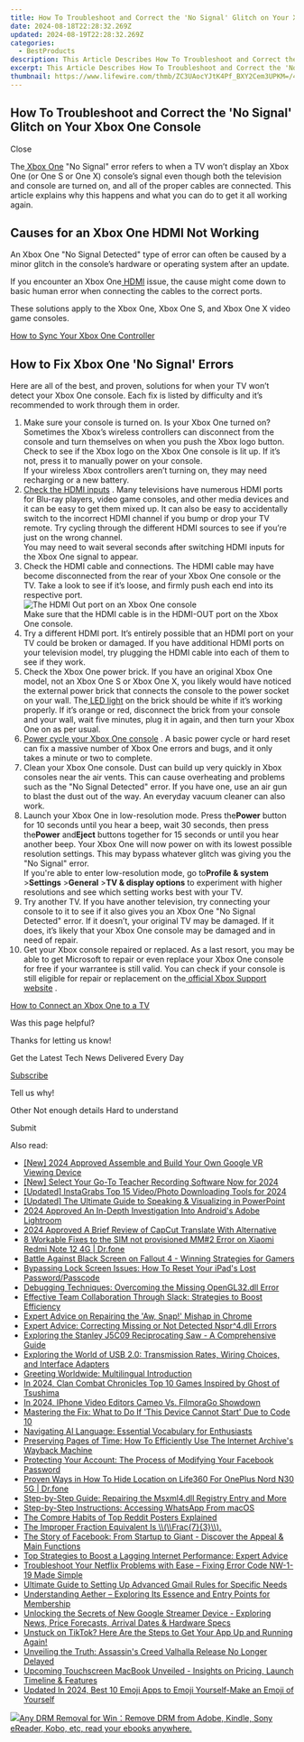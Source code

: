 ```yaml
---
title: How To Troubleshoot and Correct the 'No Signal' Glitch on Your Xbox One Console
date: 2024-08-18T22:28:32.269Z
updated: 2024-08-19T22:28:32.269Z
categories:
  - BestProducts
description: This Article Describes How To Troubleshoot and Correct the 'No Signal' Glitch on Your Xbox One Console
excerpt: This Article Describes How To Troubleshoot and Correct the 'No Signal' Glitch on Your Xbox One Console
thumbnail: https://www.lifewire.com/thmb/ZC3UAocYJtK4Pf_BXY2Cem3UPKM=/400x300/filters:no_upscale():max_bytes(150000):strip_icc():format(webp)/how-to-fix-xbox-one-no-signal-error-89a5475c8b864f52911e39bbd593dbba.jpg
---
```


## How To Troubleshoot and Correct the 'No Signal' Glitch on Your Xbox One Console

Close 

 The[ Xbox One](https://www.lifewire.com/xbox-one-buyers-guide-3562291) "No Signal" error refers to when a TV won’t display an Xbox One (or One S or One X) console’s signal even though both the television and console are turned on, and all of the proper cables are connected. This article explains why this happens and what you can do to get it all working again.

##  Causes for an Xbox One HDMI Not Working 

 An Xbox One "No Signal Detected" type of error can often be caused by a minor glitch in the console’s hardware or operating system after an update.

 If you encounter an Xbox One[ HDMI](https://www.lifewire.com/hdmi-facts-high-definition-multimedia-interface-1847337) issue, the cause might come down to basic human error when connecting the cables to the correct ports.

 These solutions apply to the Xbox One, Xbox One S, and Xbox One X video game consoles.

[ How to Sync Your Xbox One Controller ](https://www.lifewire.com/sync-xbox-controller-to-xbox-one-series-and-windows-pc-4156572) 

##  How to Fix Xbox One 'No Signal' Errors 

 Here are all of the best, and proven, solutions for when your TV won’t detect your Xbox One console. Each fix is listed by difficulty and it’s recommended to work through them in order.

1. Make sure your console is turned on. Is your Xbox One turned on? Sometimes the Xbox’s wireless controllers can disconnect from the console and turn themselves on when you push the Xbox logo button. Check to see if the Xbox logo on the Xbox One console is lit up. If it’s not, press it to manually power on your console.  
 If your wireless Xbox controllers aren’t turning on, they may need recharging or a new battery.
2. [ Check the HDMI inputs](https://www.lifewire.com/fix-hdmi-connection-problems-1846811) . Many televisions have numerous HDMI ports for Blu-ray players, video game consoles, and other media devices and it can be easy to get them mixed up. It can also be easy to accidentally switch to the incorrect HDMI channel if you bump or drop your TV remote. Try cycling through the different HDMI sources to see if you’re just on the wrong channel.  
 You may need to wait several seconds after switching HDMI inputs for the Xbox One signal to appear.
3. Check the HDMI cable and connections. The HDMI cable may have become disconnected from the rear of your Xbox One console or the TV. Take a look to see if it’s loose, and firmly push each end into its respective port.  
![The HDMI Out port on an Xbox One console](https://www.lifewire.com/thmb/Ng5bgdWWco9j1DslAbNyfZjgWas=/1500x0/filters:no_upscale():max_bytes(150000):strip_icc():format(webp)/Xbox-One-Back-cdc760b509c54de5ad333a93ba34d742.jpg)  
 Make sure that the HDMI cable is in the HDMI-OUT port on the Xbox One console.
4. Try a different HDMI port. It’s entirely possible that an HDMI port on your TV could be broken or damaged. If you have additional HDMI ports on your television model, try plugging the HDMI cable into each of them to see if they work.
5. Check the Xbox One power brick. If you have an original Xbox One model, not an Xbox One S or Xbox One X, you likely would have noticed the external power brick that connects the console to the power socket on your wall. The[ LED light](https://www.lifewire.com/what-does-led-stand-for-4153820) on the brick should be white if it’s working properly. If it’s orange or red, disconnect the brick from your console and your wall, wait five minutes, plug it in again, and then turn your Xbox One on as per usual.
6. [ Power cycle your Xbox One console](https://www.lifewire.com/how-to-reset-your-xbox-series-x-or-s-5085288) . A basic power cycle or hard reset can fix a massive number of Xbox One errors and bugs, and it only takes a minute or two to complete.
7. Clean your Xbox One console. Dust can build up very quickly in Xbox consoles near the air vents. This can cause overheating and problems such as the "No Signal Detected" error. If you have one, use an air gun to blast the dust out of the way. An everyday vacuum cleaner can also work.
8. Launch your Xbox One in low-resolution mode. Press the**Power** button for 10 seconds until you hear a beep, wait 30 seconds, then press the**Power** and**Eject** buttons together for 15 seconds or until you hear another beep. Your Xbox One will now power on with its lowest possible resolution settings. This may bypass whatever glitch was giving you the "No Signal" error.  
 If you're able to enter low-resolution mode, go to**Profile & system** \>**Settings** \>**General** \>**TV & display options** to experiment with higher resolutions and see which setting works best with your TV.
9. Try another TV. If you have another television, try connecting your console to it to see if it also gives you an Xbox One "No Signal Detected" error. If it doesn’t, your original TV may be damaged. If it does, it’s likely that your Xbox One console may be damaged and in need of repair.
10. Get your Xbox console repaired or replaced. As a last resort, you may be able to get Microsoft to repair or even replace your Xbox One console for free if your warrantee is still valid. You can check if your console is still eligible for repair or replacement on the[ official Xbox Support website](https://beta.support.xbox.com/help/hardware-network/warranty-service/getting-your-product-serviced) .

[ How to Connect an Xbox One to a TV ](https://www.lifewire.com/connect-xbox-one-to-tv-6744690) 

Was this page helpful?

Thanks for letting us know!

 Get the Latest Tech News Delivered Every Day

[ Subscribe ](https://www.lifewire.com/#) 

Tell us why!

 Other  Not enough details  Hard to understand 

 Submit 

<ins class="adsbygoogle"
     style="display:block"
     data-ad-format="autorelaxed"
     data-ad-client="ca-pub-7571918770474297"
     data-ad-slot="1223367746"></ins>



<ins class="adsbygoogle"
     style="display:block"
     data-ad-client="ca-pub-7571918770474297"
     data-ad-slot="8358498916"
     data-ad-format="auto"
     data-full-width-responsive="true"></ins>

<span class="atpl-alsoreadstyle">Also read:</span>
<div><ul>
<li><a href="https://fox-hovers.techidaily.com/new-2024-approved-assemble-and-build-your-own-google-vr-viewing-device/"><u>[New] 2024 Approved  Assemble and Build Your Own Google VR Viewing Device</u></a></li>
<li><a href="https://screen-activity-recording.techidaily.com/new-select-your-go-to-teacher-recording-software-now-for-2024/"><u>[New] Select Your Go-To Teacher Recording Software Now for 2024</u></a></li>
<li><a href="https://instagram-videos.techidaily.com/updated-instagrabs-top-15-videophoto-downloading-tools-for-2024/"><u>[Updated] InstaGrabs  Top 15 Video/Photo Downloading Tools for 2024</u></a></li>
<li><a href="https://screen-capture.techidaily.com/updated-the-ultimate-guide-to-speaking-and-visualizing-in-powerpoint/"><u>[Updated] The Ultimate Guide to Speaking & Visualizing in PowerPoint</u></a></li>
<li><a href="https://fox-links.techidaily.com/2024-approved-an-in-depth-investigation-into-androids-adobe-lightroom/"><u>2024 Approved  An In-Depth Investigation Into Android's Adobe Lightroom</u></a></li>
<li><a href="https://ai-video.techidaily.com/2024-approved-a-brief-review-of-capcut-translate-with-alternative/"><u>2024 Approved A Brief Review of CapCut Translate With Alternative</u></a></li>
<li><a href="https://howto.techidaily.com/8-workable-fixes-to-the-sim-not-provisioned-mm2-error-on-xiaomi-redmi-note-12-4g-drfone-by-drfone-fix-android-problems-fix-android-problems/"><u>8 Workable Fixes to the SIM not provisioned MM#2 Error on Xiaomi Redmi Note 12 4G | Dr.fone</u></a></li>
<li><a href="https://win-answers.techidaily.com/battle-against-black-screen-on-fallout-4-winning-strategies-for-gamers/"><u>Battle Against Black Screen on Fallout 4 - Winning Strategies for Gamers</u></a></li>
<li><a href="https://techtrends.techidaily.com/bypassing-lock-screen-issues-how-to-reset-your-ipads-lost-passwordpasscode/"><u>Bypassing Lock Screen Issues: How To Reset Your iPad's Lost Password/Passcode</u></a></li>
<li><a href="https://techtrends.techidaily.com/debugging-techniques-overcoming-the-missing-opengl32dll-error/"><u>Debugging Techniques: Overcoming the Missing OpenGL32.dll Error</u></a></li>
<li><a href="https://techtrends.techidaily.com/effective-team-collaboration-through-slack-strategies-to-boost-efficiency/"><u>Effective Team Collaboration Through Slack: Strategies to Boost Efficiency</u></a></li>
<li><a href="https://common-error.techidaily.com/expert-advice-on-repairing-the-aw-snap-mishap-in-chrome/"><u>Expert Advice on Repairing the 'Aw, Snap!' Mishap in Chrome</u></a></li>
<li><a href="https://techtrends.techidaily.com/expert-advice-correcting-missing-or-not-detected-nspr4dll-errors/"><u>Expert Advice: Correcting Missing or Not Detected Nspr^4.dll Errors</u></a></li>
<li><a href="https://buynow-tips.techidaily.com/exploring-the-stanley-j5c09-reciprocating-saw-a-comprehensive-guide/"><u>Exploring the Stanley J5C09 Reciprocating Saw - A Comprehensive Guide</u></a></li>
<li><a href="https://techtrends.techidaily.com/exploring-the-world-of-usb-20-transmission-rates-wiring-choices-and-interface-adapters/"><u>Exploring the World of USB 2.0: Transmission Rates, Wiring Choices, and Interface Adapters</u></a></li>
<li><a href="https://mondly-stories.techidaily.com/greeting-worldwide-multilingual-introduction/"><u>Greeting Worldwide: Multilingual Introduction</u></a></li>
<li><a href="https://desktop-recording.techidaily.com/in-2024-clan-combat-chronicles-top-10-games-inspired-by-ghost-of-tsushima/"><u>In 2024, Clan Combat Chronicles  Top 10 Games Inspired by Ghost of Tsushima</u></a></li>
<li><a href="https://vimeo-videos.techidaily.com/in-2024-iphone-video-editors-cameo-vs-filmorago-showdown/"><u>In 2024, IPhone Video Editors  Cameo Vs. FilmoraGo Showdown</u></a></li>
<li><a href="https://techtrends.techidaily.com/mastering-the-fix-what-to-do-if-this-device-cannot-start-due-to-code-10/"><u>Mastering the Fix: What to Do If 'This Device Cannot Start' Due to Code 10</u></a></li>
<li><a href="https://tech-hub.techidaily.com/navigating-ai-language-essential-vocabulary-for-enthusiasts/"><u>Navigating AI Language: Essential Vocabulary for Enthusiasts</u></a></li>
<li><a href="https://techtrends.techidaily.com/preserving-pages-of-time-how-to-efficiently-use-the-internet-archives-wayback-machine/"><u>Preserving Pages of Time: How To Efficiently Use The Internet Archive's Wayback Machine</u></a></li>
<li><a href="https://techtrends.techidaily.com/protecting-your-account-the-process-of-modifying-your-facebook-password/"><u>Protecting Your Account: The Process of Modifying Your Facebook Password</u></a></li>
<li><a href="https://location-social.techidaily.com/proven-ways-in-how-to-hide-location-on-life360-for-oneplus-nord-n30-5g-drfone-by-drfone-virtual-android/"><u>Proven Ways in How To Hide Location on Life360 For OnePlus Nord N30 5G | Dr.fone</u></a></li>
<li><a href="https://techtrends.techidaily.com/step-by-step-guide-repairing-the-msxml4dll-registry-entry-and-more/"><u>Step-by-Step Guide: Repairing the Msxml4.dll Registry Entry and More</u></a></li>
<li><a href="https://techtrends.techidaily.com/step-by-step-instructions-accessing-whatsapp-from-macos/"><u>Step-by-Step Instructions: Accessing WhatsApp From macOS</u></a></li>
<li><a href="https://extra-lessons.techidaily.com/the-compre-habits-of-top-reddit-posters-explained/"><u>The Compre Habits of Top Reddit Posters Explained</u></a></li>
<li><a href="https://techtrends.techidaily.com/the-improper-fraction-equivalent-is-frac73/"><u>The Improper Fraction Equivalent Is \\(\\Frac{7}{3}\\).</u></a></li>
<li><a href="https://techtrends.techidaily.com/the-story-of-facebook-from-startup-to-giant-discover-the-appeal-and-main-functions/"><u>The Story of Facebook: From Startup to Giant - Discover the Appeal & Main Functions</u></a></li>
<li><a href="https://techtrends.techidaily.com/top-strategies-to-boost-a-lagging-internet-performance-expert-advice/"><u>Top Strategies to Boost a Lagging Internet Performance: Expert Advice</u></a></li>
<li><a href="https://techtrends.techidaily.com/troubleshoot-your-netflix-problems-with-ease-fixing-error-code-nw-1-19-made-simple/"><u>Troubleshoot Your Netflix Problems with Ease – Fixing Error Code NW-1-19 Made Simple</u></a></li>
<li><a href="https://techtrends.techidaily.com/ultimate-guide-to-setting-up-advanced-gmail-rules-for-specific-needs/"><u>Ultimate Guide to Setting Up Advanced Gmail Rules for Specific Needs</u></a></li>
<li><a href="https://techtrends.techidaily.com/understanding-aether-exploring-its-essence-and-entry-points-for-membership/"><u>Understanding Aether – Exploring Its Essence and Entry Points for Membership</u></a></li>
<li><a href="https://techtrends.techidaily.com/unlocking-the-secrets-of-new-google-streamer-device-exploring-news-price-forecasts-arrival-dates-and-hardware-specs/"><u>Unlocking the Secrets of New Google Streamer Device - Exploring News, Price Forecasts, Arrival Dates & Hardware Specs</u></a></li>
<li><a href="https://techtrends.techidaily.com/unstuck-on-tiktok-here-are-the-steps-to-get-your-app-up-and-running-again/"><u>Unstuck on TikTok? Here Are the Steps to Get Your App Up and Running Again!</u></a></li>
<li><a href="https://win-answers.techidaily.com/unveiling-the-truth-assassins-creed-valhalla-release-no-longer-delayed/"><u>Unveiling the Truth: Assassin's Creed Valhalla Release No Longer Delayed</u></a></li>
<li><a href="https://techtrends.techidaily.com/upcoming-touchscreen-macbook-unveiled-insights-on-pricing-launch-timeline-and-features/"><u>Upcoming Touchscreen MacBook Unveiled - Insights on Pricing, Launch Timeline & Features</u></a></li>
<li><a href="https://meme-emoji.techidaily.com/updated-in-2024-best-10-emoji-apps-to-emoji-yourself-make-an-emoji-of-yourself/"><u>Updated In 2024, Best 10 Emoji Apps to Emoji Yourself-Make an Emoji of Yourself</u></a></li>
</ul></div>

<!-- affiliate ads begin -->
<a href="https://secure.2checkout.com/order/checkout.php?PRODS=4600113&QTY=1&AFFILIATE=108875&CART=1"><img src="https://www.epubor.com/images/drm-removal-feature2.png" border="0">Any DRM Removal for Win：Remove DRM from Adobe, Kindle, Sony eReader, Kobo, etc, read your ebooks anywhere.</a>
<!-- affiliate ads end -->